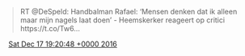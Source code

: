 > RT @DeSpeld: Handbalman Rafael: ‘Mensen denken dat ik alleen maar mijn nagels laat doen’ \- Heemskerker reageert op critici https://t\.co/Tw6…

<img src="../../media/tweet.ico" width="12" /> [Sat Dec 17 19:20:48 +0000 2016](https://twitter.com/DromerDenker/status/810203107107995648)